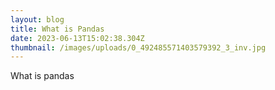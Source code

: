 ```yaml
---
layout: blog
title: What is Pandas
date: 2023-06-13T15:02:38.304Z
thumbnail: /images/uploads/0_492485571403579392_3_inv.jpg
---
```

W﻿hat is pandas